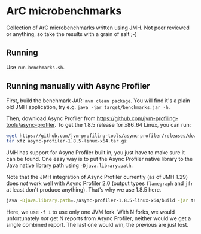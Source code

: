 # ArC microbenchmarks

Collection of ArC microbenchmarks written using JMH.
Not peer reviewed or anything, so take the results with a grain of salt ;-)

## Running

Use `run-benchmarks.sh`.

## Running manually with Async Profiler

First, build the benchmark JAR: `mvn clean package`.
You will find it's a plain old JMH application, try e.g. `java -jar target/benchmarks.jar -h`.

Then, download Async Profiler from https://github.com/jvm-profiling-tools/async-profiler.
To get the 1.8.5 release for x86_64 Linux, you can run:

```bash
wget https://github.com/jvm-profiling-tools/async-profiler/releases/download/v1.8.5/async-profiler-1.8.5-linux-x64.tar.gz
tar xfz async-profiler-1.8.5-linux-x64.tar.gz
```

JMH has support for Async Profiler built in, you just have to make sure it can be found.
One easy way is to put the Async Profiler native library to the Java native library path using `-Djava.library.path`.

Note that the JMH integration of Async Profiler currently (as of JMH 1.29) does _not_ work well with Async Profiler 2.0 (output types `flamegraph` and `jfr` at least don't produce anything).
That's why we use 1.8.5 here.



```bash
java -Djava.library.path=./async-profiler-1.8.5-linux-x64/build -jar target/benchmarks.jar -f 1 -prof async:output=flamegraph SingleInterceptorBenchmark
```

Here, we use `-f 1` to use only one JVM fork.
With N forks, we would unfortunately _not_ get N reports from Async Profiler, neither would we get a single combined report.
The last one would win, the previous are just lost.
